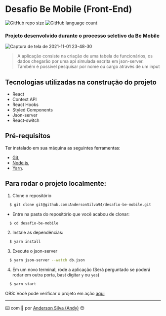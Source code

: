 # Desafio Be Mobile (Front-End)

![GitHub repo size](https://img.shields.io/github/repo-size/AndersonSilva94/desafio-be-mobile?style=for-the-badge)
![GitHub language count](https://img.shields.io/github/languages/count/AndersonSilva94/desafio-be-mobile?style=for-the-badge)

### Projeto desenvolvido durante o processo seletivo da Be Mobile

![Captura de tela de 2021-11-01 23-48-30](https://user-images.githubusercontent.com/52717632/139784598-2bcd450e-5351-4435-9e0e-93578b9a33da.jpg)

> A aplicação consiste na criação de uma tabela de funcionários, os dados chegarão por uma api simulada escrita em json-server. Também é possível pesquisar por nome ou cargo através de um input

## Tecnologias utilizadas na construção do projeto
- React
- Context API
- React Hooks
- Styled Components
- Json-server
- React-switch

## Pré-requisitos
Ter instalado em sua máquina as seguintes ferramentas:

* [Git](https://git-scm.com), 
* [Node.js](https://nodejs.org/en/),
* [Yarn](https://yarnpkg.com/).

## Para rodar o projeto localmente:
1. Clone o repositório
  ```bash
    $ git clone git@github.com:AndersonSilva94/desafio-be-mobile.git
  ```
  * Entre na pasta do repositório que você acabou de clonar:
  ```bash
    $ cd desafio-be-mobile
  ```

2. Instale as dependências:
  ```bash
    $ yarn install
  ```

3. Execute o json-server
  ```bash
    $ yarn json-server --watch db.json
  ```

4. Em um novo terminal, rode a aplicação (Será perguntado se poderá rodar em outra porta, bast digitar `y` ou `yes`)
  ```bash
    $ yarn start
  ```

OBS: Você pode verificar o projeto em ação [aqui](https://desafio-be-mobile.netlify.app/)

---
:keyboard: com :purple_heart: por [Anderson Silva (Andy)](https://www.linkedin.com/in/andssilva/) 😊
